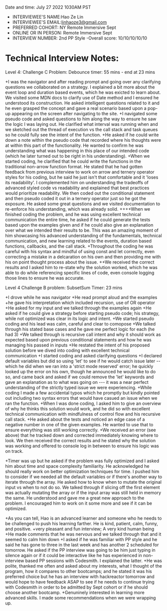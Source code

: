 Date and time: July 27 2022 1030AM PST

- INTERVIEWEE'S NAME:Hao Ze Lin
- INTERVIEWEE'S EMAIL:linhaoze3@gmail.com
- PREFERRED COHORT: NY Remote Immersive Sept
- ONLINE OR IN PERSON: Remote Immersive Sept
- INTERVIEW NUMBER: 2nd PP Style
  -Overall score: 10/10/10/10/10

# Technical Interview Notes:

Level 4: Challenge C
Problem: Debounce
timer: 55 mins - end at 23 mins

+I was the navigator and after reading prompt and going over any clarifying questions we collaborated on a strategy. I explained a bit more about the event loop and duration based events, which he was exicted to learn about. We visited some MDN docs to clarify use of Date method and I ensured he understood its construction. He asked intelligent questions related to it and he even grasped the concept and gave a real scenario based upon a pop-up appearing on the screen after navigating to the site.
+I navigated some pseudo code and asked questions to him along the way to ensure he saw the logic I was laying out. He clarified what interval was running when and we sketched out the thread of execution vs the call stack and task queues so he could fully see the intent of the function.
+He asked if he could write down a note within the pseudo code that recorded where his thoughts were at within this part of the functionality. He wanted to confirm he was understanding what was happening in this place of our intended code (which he later turned out to be right in his understanding).
+When we started coding, he clarified that he could write the functions in the traditional non-arrow function format. He stated that he had gotten feedback from previous interview to work on arrow and ternery operator styles for his coding, but he said he just isn't that comfortable and it 'loses its readability'. I complemented him on understanding the tradeoffs of advanced styled code vs readability and explained that best practices would prioritize readability. We then coded out the conditional statement and then pseudo coded it out in a ternery operator just so he got the exposure. He asked some great questions and we visited documentation to re-enforce his understanding, which was already solid.
++++When we finished coding the problem, and he was using excellent technical communication the entire time, he asked if he could generate the tests based upon the examples given and if he could also give an explanation over what we intended their results to be. This was an amazing moment of him showcasing his advanced understanding of the fundamentals, technical communication, and new learning related to the events, duration based functions, callbacks, and the call stack.
+Throughout the coding he was careful with his syntax and mindful of using const and let correctly, even correcting a mistake in a delcaration on his own and then providing me with his on point thought process about the issue.
++We received the correct results and I asked him to re-state why the solution worked, which he was able to do while referencing specific lines of code, even console logging those lines to ensure he was accurate.

Level 4 Challenge B
problem: SubsetSum
Timer: 23 mins

+I drove while he was navigator
+He read prompt aloud and the examples
+he gave his interpretation which included recursion, use of OR operator
+He asked for my input and we talked through the examples again
+He asked if he could give a strategy before starting pseudo code; his strategy, while not optimized was clear in its logic and intent.
+We started pseudo coding and his lead was calm, careful and clear to comopose
+We talked through his stated base cases and he gave me perfect logic for each (he had 3)
+We talked through is recursive call intent and why it should work as expected based upon previous conditional statements and how he was managing his passed in inputs
+He restated the intent of his proposed solution before we dived into coding with excellent technical communication
+I started coding and asked clarifying questions
+I declared default variables but did so using 'let' to see if he would catch issue later -- which he did when we ran into a 'strict mode reserved' error; he quickly looked up the error on his own, though he announced he would like to do so, and came back and asked if we could remove the 'let' keywords and gave an explanation as to what was going on --- it was a near perfect understanding of the strictly typed issue we were experiencing.
+While coding I made a few accidental typos which he promptly but kindly pointed out including two syntax errors that would have casued an issue when we ran the function.
+When I was done coding, I asked him to give an overview of why he thinks this solution would work, and he did so with excellent technical communication with mindfulness of control flow and his recursive call stack.
+He asked about the tests and noticed an edge case of a negative number in one of the given examples. He wanted to use that to ensure everything was still working correctly.
+We received an error (see above) that he tracked down and corrected immediately knowing where to look. We then received the correct results and he stated why the solution was working and offered to console log in between to ensure his logic was on track.

+Timer was up but he asked if the problem was fully optimized and I asked him about time and space complexity familiarity. He acknowledged he should really work on better optimization techniques for time. I pushed him to consider if we needed all the default variables or if there's another way to iterate through the array. He asked how to know when to mutate the original input vs when to not do so. We talked through if slicing off the first element was actually mutating the array or if the input array was still held in memory the same. He understood and gave me a great new approach to the problem. I encouraged him to work on it some more and see if it can be optimized.

+As you can tell, Hao is an advanced learner and someone who he needs to be challenged to push his learning farther. He is kind, patient, calm, funny, and positive.
+very pleasant and fun interview; A very kind human being
+He made comments that he was nervous and we talked through that and it seemed to calm him down
+I asked if he was familiar with PP style and he said he has gone to three in the last week and has another 2 scheduled for tomorrow. He asked if the PP interview was going to be him just typing in silence again or if it could be interactive like he has experienced in non-interview based PP sessions with Codesmith. I explained the latter.
+He was polite, thanked me often and asked about my interests, what I thought of the program, how it compares to other bootcamps; and he stated it was his preferred choice but he has an interview with hackreactor tomorrow and would hope to have feedback ASAP to see if he needs to continue trying with Codesmith in order to be admitted by Sept cohort or if he should choose another bootcamp.
+Genuninely interested in learning more advanced skills. I made some recommendations when we were wrapping up.
